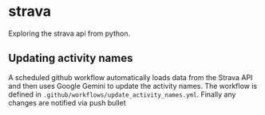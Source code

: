 # strava

Exploring the strava api from python.

## Updating activity names

A scheduled github workflow automatically loads data from the Strava API and then uses Google Gemini to update the activity names. The workflow is defined in `.github/workflows/update_activity_names.yml`.
Finally any changes are notified via push bullet

